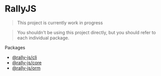 RallyJS
======

> This project is currently work in progress

> You shouldn't be using this project directly, but you should refer to each individual package.

Packages 
- [@rally-js/cli](./packages/cli)
- [@rally-js/core](./packages/core)
- [@rally-js/orm](./packages/orm)

